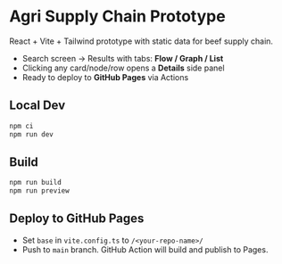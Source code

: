 # Agri Supply Chain Prototype

React + Vite + Tailwind prototype with static data for beef supply chain.
- Search screen → Results with tabs: **Flow / Graph / List**
- Clicking any card/node/row opens a **Details** side panel
- Ready to deploy to **GitHub Pages** via Actions

## Local Dev
```bash
npm ci
npm run dev
```

## Build
```bash
npm run build
npm run preview
```

## Deploy to GitHub Pages
- Set `base` in `vite.config.ts` to `/<your-repo-name>/`
- Push to `main` branch. GitHub Action will build and publish to Pages.